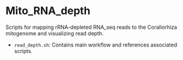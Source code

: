 # Mito_RNA_depth

Scripts for mapping rRNA-depleted RNA_seq reads to the Corallorhiza mitogenome and visualizing read depth.

- `read_depth.sh`: Contains main workflow and references associated scripts.
